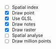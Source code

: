 - [ ] Spatial index
- [x] Draw point
- [x] Use GLSL
- [x] Draw notes
- [x] Draw raster
- [ ] Spatial analyse
- [ ] Draw million points
